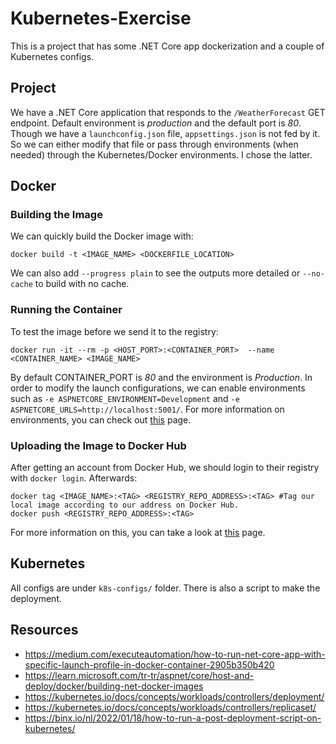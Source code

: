 # Kubernetes-Exercise

This is a project that has some .NET Core app dockerization and a couple of Kubernetes configs.

## Project
We have a .NET Core application that responds to the `/WeatherForecast` GET endpoint. Default environment is *production* and the default port is *80*. Though we have a `launchconfig.json` file, `appsettings.json` is not fed by it. So we can either modify that file or pass through environments (when needed) through the Kubernetes/Docker environments. I chose the latter.

## Docker

### Building the Image
We can quickly build the Docker image with:
```
docker build -t <IMAGE_NAME> <DOCKERFILE_LOCATION>
```
We can also add `--progress plain` to see the outputs more detailed or `--no-cache` to build with no cache. 

### Running the Container
To test the image before we send it to the registry:
```
docker run -it --rm -p <HOST_PORT>:<CONTAINER_PORT>  --name <CONTAINER_NAME> <IMAGE_NAME>
```
By default CONTAINER_PORT is *80* and the environment is *Production*. In order to modify the launch configurations, we can enable environments such as `-e ASPNETCORE_ENVIRONMENT=Development` and `-e ASPNETCORE_URLS=http://localhost:5001/`. For more information on environments, you can check out [this](https://learn.microsoft.com/en-us/aspnet/core/fundamentals/host/web-host?view=aspnetcore-6.0#host-configuration-values) page.

### Uploading the Image to Docker Hub
After getting an account from Docker Hub, we should login to their registry with `docker login`. Afterwards:
```shell
docker tag <IMAGE_NAME>:<TAG> <REGISTRY_REPO_ADDRESS>:<TAG> #Tag our local image according to our address on Docker Hub.
docker push <REGISTRY_REPO_ADDRESS>:<TAG>
```
For more information on this, you can take a look at [this](https://docs.docker.com/docker-hub/) page.

## Kubernetes
All configs are under `k8s-configs/` folder. There is also a script to make the deployment.

## Resources
* https://medium.com/executeautomation/how-to-run-net-core-app-with-specific-launch-profile-in-docker-container-2905b350b420
* https://learn.microsoft.com/tr-tr/aspnet/core/host-and-deploy/docker/building-net-docker-images
* https://kubernetes.io/docs/concepts/workloads/controllers/deployment/
* https://kubernetes.io/docs/concepts/workloads/controllers/replicaset/
* https://binx.io/nl/2022/01/18/how-to-run-a-post-deployment-script-on-kubernetes/